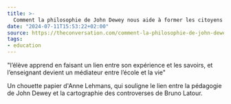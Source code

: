 ```yaml
---
title: >-
  Comment la philosophie de John Dewey nous aide à former les citoyens de demain
date: "2024-07-11T15:53:22+02:00"
source: https://theconversation.com/comment-la-philosophie-de-john-dewey-nous-aide-a-former-les-citoyens-de-demain-209554
tags:
- education
---
```

"l’élève apprend en faisant un lien entre son expérience et les savoirs, et l’enseignant devient un médiateur entre l’école et la vie"

Un chouette papier d'Anne Lehmans, qui souligne le lien entre la pédagogie de John Dewey et la cartographie des controverses de Bruno Latour.